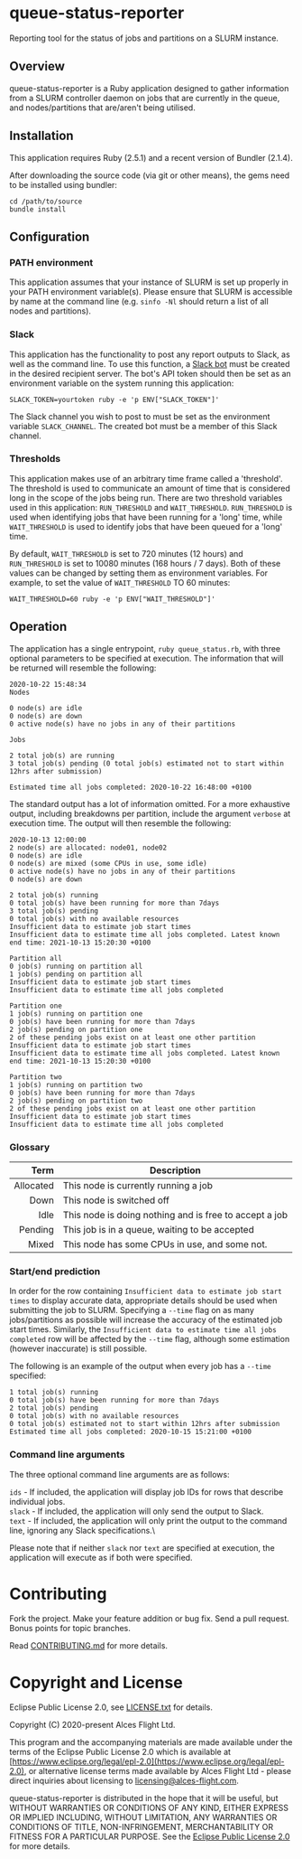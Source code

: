 # queue-status-reporter

Reporting tool for the status of jobs and partitions on a SLURM instance.

## Overview

queue-status-reporter is a Ruby application designed to gather information from a SLURM controller daemon
on jobs that are currently in the queue, and nodes/partitions that are/aren't being utilised.

## Installation

This application requires Ruby (2.5.1) and a recent version of Bundler (2.1.4).

After downloading the source code (via git or other means), the gems need to be installed using bundler:
```
cd /path/to/source
bundle install
```

## Configuration

### PATH environment

This application assumes that your instance of SLURM is set up properly in your PATH environment variable(s). Please ensure that SLURM is accessible by name at the command line (e.g. `sinfo -Nl` should return a list of all nodes and partitions).

### Slack

This application has the functionality to post any report outputs to Slack, as well as the command line.
To use this function, a [Slack bot](https://slack.com/apps/A0F7YS25R-bots) must be created in the desired recipient server. The bot's API token should then be set as an environment variable on the system running this application:

`SLACK_TOKEN=yourtoken ruby -e 'p ENV["SLACK_TOKEN"]'`

The Slack channel you wish to post to must be set as the environment variable `SLACK_CHANNEL`. The created bot must be a member of this Slack channel.

### Thresholds

This application makes use of an arbitrary time frame called a 'threshold'. The threshold is used to communicate an amount of time that is considered long in the scope of the jobs being run. There are two threshold variables used in this application: `RUN_THRESHOLD` and `WAIT_THRESHOLD`. `RUN_THRESHOLD` is used when identifying jobs that have been running for a 'long' time, while `WAIT_THRESHOLD` is used to identify jobs that have been queued for a 'long' time.

By default, `WAIT_THRESHOLD` is set to 720 minutes (12 hours) and `RUN_THRESHOLD` is set to 10080 minutes (168 hours / 7 days). Both of these values can be changed by setting them as environment variables. For example, to set the value of `WAIT_THRESHOLD` TO 60 minutes:

`WAIT_THRESHOLD=60 ruby -e 'p ENV["WAIT_THRESHOLD"]'`

## Operation

The application has a single entrypoint, `ruby queue_status.rb`, with three optional parameters to be specified at execution. The information that will be returned will resemble the following:

```
2020-10-22 15:48:34
Nodes

0 node(s) are idle
0 node(s) are down
0 active node(s) have no jobs in any of their partitions

Jobs

2 total job(s) are running
3 total job(s) pending (0 total job(s) estimated not to start within 12hrs after submission)

Estimated time all jobs completed: 2020-10-22 16:48:00 +0100
```

The standard output has a lot of information omitted. For a more exhaustive output, including breakdowns per partition, include the argument `verbose` at execution time. The output will then resemble the following:

```
2020-10-13 12:00:00
2 node(s) are allocated: node01, node02
0 node(s) are idle
0 node(s) are mixed (some CPUs in use, some idle)
0 active node(s) have no jobs in any of their partitions
0 node(s) are down

2 total job(s) running
0 total job(s) have been running for more than 7days
3 total job(s) pending
0 total job(s) with no available resources
Insufficient data to estimate job start times
Insufficient data to estimate time all jobs completed. Latest known end time: 2021-10-13 15:20:30 +0100

Partition all
0 job(s) running on partition all
1 job(s) pending on partition all
Insufficient data to estimate job start times
Insufficient data to estimate time all jobs completed

Partition one
1 job(s) running on partition one
0 job(s) have been running for more than 7days
2 job(s) pending on partition one
2 of these pending jobs exist on at least one other partition
Insufficient data to estimate job start times
Insufficient data to estimate time all jobs completed. Latest known end time: 2021-10-13 15:20:30 +0100

Partition two
1 job(s) running on partition two
0 job(s) have been running for more than 7days
2 job(s) pending on partition two
2 of these pending jobs exist on at least one other partition
Insufficient data to estimate job start times
Insufficient data to estimate time all jobs completed

```

### Glossary

|      Term | Description                                            |
|----------:|--------------------------------------------------------|
| Allocated | This node is currently running a job                   |
| Down      | This node is switched off                              |
| Idle      | This node is doing nothing and is free to accept a job |
| Pending   | This job is in a queue, waiting to be accepted         |
| Mixed     | This node has some CPUs in use, and some not.          |

### Start/end prediction

In order for the row containing `Insufficient data to estimate job start times` to display accurate data, appropriate details should be used when submitting the job to SLURM. Specifying a `--time` flag on as many jobs/partitions as possible will increase the accuracy of the estimated job start times. Similarly, the `Insufficient data to estimate time all jobs completed` row will be affected by the `--time` flag, although some estimation (however inaccurate) is still possible.

The following is an example of the output when every job has a `--time` specified:

```
1 total job(s) running
0 total job(s) have been running for more than 7days
2 total job(s) pending
0 total job(s) with no available resources
0 total job(s) estimated not to start within 12hrs after submission
Estimated time all jobs completed: 2020-10-15 15:21:00 +0100
```

### Command line arguments

The three optional command line arguments are as follows:

`ids` - If included, the application will display job IDs for rows that describe individual jobs.\
`slack` - If included, the application will only send the output to Slack.\
`text` - If included, the application will only print the output to the command line, ignoring any Slack specifications.\

Please note that if neither `slack` nor `text` are specified at execution, the application will execute as if both were specified.

# Contributing

Fork the project. Make your feature addition or bug fix. Send a pull
request. Bonus points for topic branches.

Read [CONTRIBUTING.md](CONTRIBUTING.md) for more details.

# Copyright and License

Eclipse Public License 2.0, see [LICENSE.txt](LICENSE.txt) for details.

Copyright (C) 2020-present Alces Flight Ltd.

This program and the accompanying materials are made available under
the terms of the Eclipse Public License 2.0 which is available at
[https://www.eclipse.org/legal/epl-2.0](https://www.eclipse.org/legal/epl-2.0),
or alternative license terms made available by Alces Flight Ltd -
please direct inquiries about licensing to
[licensing@alces-flight.com](mailto:licensing@alces-flight.com).

queue-status-reporter is distributed in the hope that it will be
useful, but WITHOUT WARRANTIES OR CONDITIONS OF ANY KIND, EITHER
EXPRESS OR IMPLIED INCLUDING, WITHOUT LIMITATION, ANY WARRANTIES OR
CONDITIONS OF TITLE, NON-INFRINGEMENT, MERCHANTABILITY OR FITNESS FOR
A PARTICULAR PURPOSE. See the [Eclipse Public License 2.0](https://opensource.org/licenses/EPL-2.0) for more
details.
